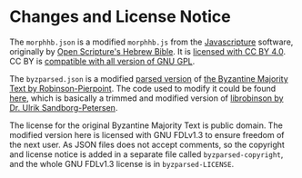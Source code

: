 # Changes and License Notice
The `morphhb.json` is a modified `morphhb.js` from the
[Javascripture](https://github.com/javascripture/javascripture) software,
originally by [Open Scripture's Hebrew
Bible](https://github.com/benihyangbaik/interlinear-bible-simple-editor/blob/main/data/morphhb.json).
It is [licensed with CC BY
4.0](https://github.com/openscriptures/morphhb/blob/master/LICENSE.md). CC BY
is [compatible with all version of GNU
GPL](https://www.gnu.org/licenses/license-list.en.html#ccby).

The `byzparsed.json` is a modified [parsed
version](https://github.com/byztxt/byzantine-majority-text/tree/master/parsed)
of [the Byzantine Majority Text by
Robinson-Pierpoint](https://github.com/byztxt/byzantine-majority-text). The
code used to modify it could be found
[here](https://github.com/benihyangbaik/byztxt-parsed-to-morphhb), which is
basically a trimmed and modified version of [librobinson by Dr. Ulrik
Sandborg-Petersen](https://github.com/byztxt/librobinson).

The license for the original Byzantine Majority Text is public domain. The
modified version here is licensed with GNU FDLv1.3 to ensure freedom of the
next user. As JSON files does not accept comments, so the copyright and license
notice is added in a separate file called `byzparsed-copyright`, and the whole
GNU FDLv1.3 license is in `byzparsed-LICENSE`.
